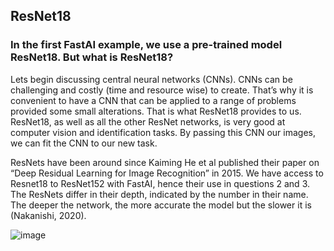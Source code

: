 ## ResNet18
### In the first FastAI example, we use a pre-trained model ResNet18. But what is ResNet18? 

Lets begin discussing central neural networks (CNNs). CNNs can be challenging and costly (time and resource wise) to create. That’s why it is convenient to have a CNN that can be applied to a range of problems provided some small alterations. That is what ResNet18 provides to us. ResNet18, as well as all the other ResNet networks, is very good at computer vision and identification tasks. By passing this CNN our images, we can fit the CNN to our new task. 

ResNets have been around since  Kaiming He et al published their paper on “Deep Residual Learning for Image Recognition” in 2015. We have access to Resnet18 to ResNet152 with FastAI, hence their use in questions 2 and 3. The ResNets differ in their depth, indicated by the number in their name. The deeper the network, the more accurate the model but the slower it is (Nakanishi, 2020). 

![image](https://github.com/CaitiePhillips/CaitiePhillips.github.io/assets/61171103/1fd159b4-0259-4cf1-9425-c844da1ff474)


 

